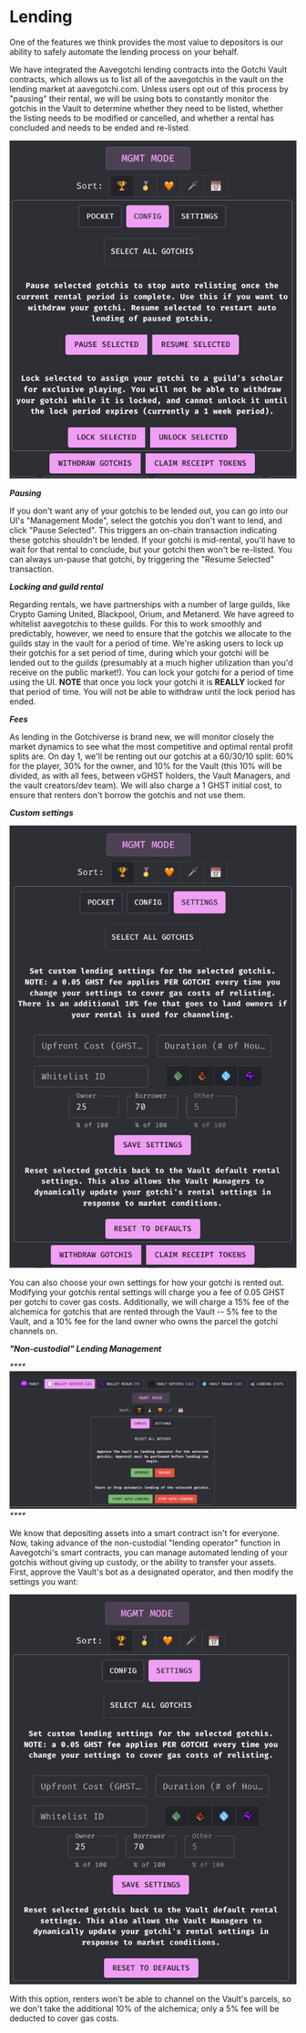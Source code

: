 # Lending

One of the features we think provides the most value to depositors is our ability to safely automate the lending process on your behalf.

We have integrated the Aavegotchi lending contracts into the Gotchi Vault contracts, which allows us to list all of the aavegotchis in the vault on the lending market at aavegotchi.com.  Unless users opt out of this process by "pausing" their rental, we will be using bots to constantly monitor the gotchis in the Vault to determine whether they need to be listed, whether the listing needs to be modified or cancelled, and whether a rental has concluded and needs to be ended and re-listed.

![](<../.gitbook/assets/image (4).png>)

_**Pausing**_

If you don't want any of your gotchis to be lended out, you can go into our UI's "Management Mode", select the gotchis you don't want to lend, and click "Pause Selected".  This triggers an on-chain transaction indicating these gotchis shouldn't be lended.  If your gotchi is mid-rental, you'll have to wait for that rental to conclude, but your gotchi then won't be re-listed.  You can always un-pause that gotchi, by triggering the "Resume Selected" transaction.

_**Locking and guild rental**_

Regarding rentals, we have partnerships with a number of large guilds, like Crypto Gaming United, Blackpool, Orium, and Metanerd.  We have agreed to whitelist aavegotchis to these guilds.  For this to work smoothly and predictably, however, we need to ensure that the gotchis we allocate to the guilds stay in the vault for a period of time.  We're asking users to lock up their gotchis for a set period of time, during which your gotchi will be lended out to the guilds (presumably at a much higher utilization than you'd receive on the public market!).  You can lock your gotchi for a period of time using the UI.  **NOTE** that once you lock your gotchi it is **REALLY** locked for that period of time.  You will not be able to withdraw until the lock period has ended.

_**Fees**_

As lending in the Gotchiverse is brand new, we will monitor closely the market dynamics to see what the most competitive and optimal rental profit splits are.  On day 1, we'll be renting out our gotchis at a 60/30/10 split: 60% for the player, 30% for the owner, and 10% for the Vault (this 10% will be divided, as with all fees, between vGHST holders, the Vault Managers, and the vault creators/dev team).  We will also charge a 1 GHST initial cost, to ensure that renters don't borrow the gotchis and not use them.

_**Custom settings**_

![](<../.gitbook/assets/image (3).png>)

You can also choose your own settings for how your gotchi is rented out.  Modifying your gotchis rental settings will charge you a fee of 0.05 GHST per gotchi to cover gas costs.  Additionally, we will charge a 15% fee of the alchemica for gotchis that are rented through the Vault -- 5% fee to the Vault, and a 10% fee for the land owner who owns the parcel the gotchi channels on.

_**"Non-custodial" Lending Management**_

_****_![](../.gitbook/assets/image.png)_****_

We know that depositing assets into a smart contract isn't for everyone.  Now, taking advance of the non-custodial "lending operator" function in Aavegotchi's smart contracts, you can manage automated lending of your gotchis without giving up custody, or the ability to transfer your assets.  First, approve the Vault's bot as a designated operator, and then modify the settings you want:

![](<../.gitbook/assets/image (2).png>)

With this option, renters won't be able to channel on the Vault's parcels, so we don't take the additional 10% of the alchemica; only a 5% fee will be deducted to cover gas costs.
